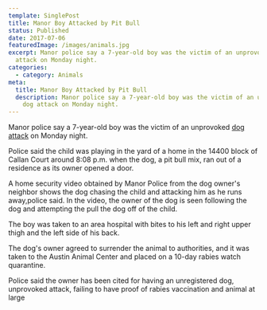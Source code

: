 ```yaml
---
template: SinglePost
title: Manor Boy Attacked by Pit Bull
status: Published
date: 2017-07-06
featuredImage: /images/animals.jpg
excerpt: Manor police say a 7-year-old boy was the victim of an unprovoked dog
  attack on Monday night.
categories:
  - category: Animals
meta:
  title: Manor Boy Attacked by Pit Bull
  description: Manor police say a 7-year-old boy was the victim of an unprovoked
    dog attack on Monday night.
---
```

<!--StartFragment-->

Manor police say a 7-year-old boy was the victim of an unprovoked [dog attack](/practice-areas/dog-bite-injury-lawyer/) on Monday night.

Police said the child was playing in the yard of a home in the 14400 block of Callan Court around 8:08 p.m. when the dog, a pit bull mix, ran out of a residence as its owner opened a door.

A home security video obtained by Manor Police from the dog owner's neighbor shows the dog chasing the child and attacking him as he runs away,police said. In the video, the owner of the dog is seen following the dog and attempting the pull the dog off of the child.

The boy was taken to an area hospital with bites to his left and right upper thigh and the left side of his back.

The dog's owner agreed to surrender the animal to authorities, and it was taken to the Austin Animal Center and placed on a 10-day rabies watch quarantine.

Police said the owner has been cited for having an unregistered dog, unprovoked attack, failing to have proof of rabies vaccination and animal at large

<!--EndFragment-->